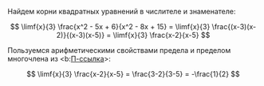 Найдем корни квадратных уравнений в числителе и знаменателе:

$$ \limf{x}{3} \frac{x^2 - 5x + 6}{x^2 - 8x + 15} = \limf{x}{3} \frac{(x-3)(x-2)}{(x-3)(x-5)} = \limf{x}{3} \frac{x-2}{x-5} $$

Пользуемся арифметическими свойствами предела и пределом многочлена из <b:[П-ссылка](advanced/proto/f-lim/elementary)>:

$$ \limf{x}{3} \frac{x-2}{x-5} = \frac{3-2}{3-5} = -\frac{1}{2} $$
